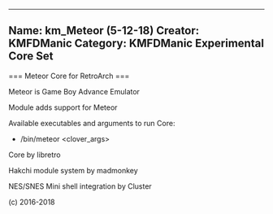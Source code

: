 -----------------------
Name: km_Meteor (5-12-18)
Creator: KMFDManic
Category: KMFDManic Experimental Core Set
-----------------------
=== Meteor Core for RetroArch ===

Meteor is Game Boy Advance Emulator

Module adds support for Meteor 

Available executables and arguments to run Core:
- /bin/meteor <rom> <clover_args>

Core by libretro

Hakchi module system by madmonkey

NES/SNES Mini shell integration by Cluster

(c) 2016-2018
